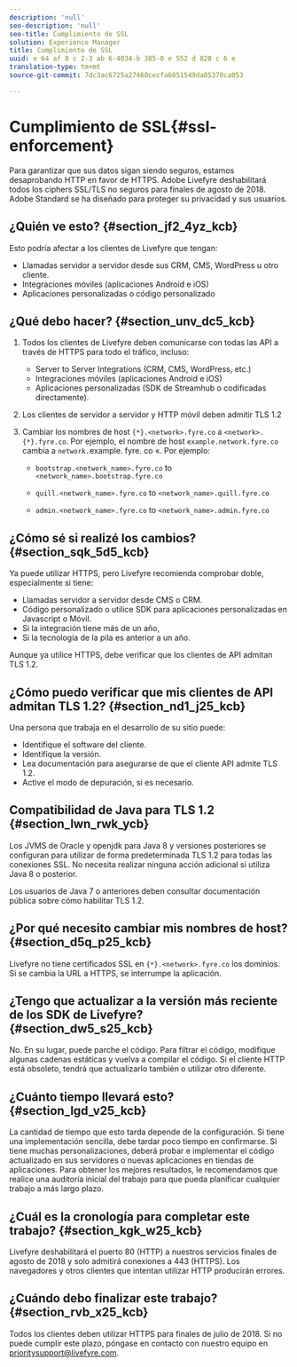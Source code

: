 ```yaml
---
description: 'null'
seo-description: 'null'
seo-title: Cumplimiento de SSL
solution: Experience Manager
title: Cumplimiento de SSL
uuid: e 64 af 8 c 2-3 ab 6-4034-b 385-0 e 552 d 828 c 6 e
translation-type: tm+mt
source-git-commit: 7dc3ac6725a27460cecfa6051549da85370ca053

---
```



# Cumplimiento de SSL{#ssl-enforcement}

Para garantizar que sus datos sigan siendo seguros, estamos desaprobando HTTP en favor de HTTPS. Adobe Livefyre deshabilitará todos los ciphers SSL/TLS no seguros para finales de agosto de 2018. Adobe Standard se ha diseñado para proteger su privacidad y sus usuarios.

## ¿Quién ve esto? {#section_jf2_4yz_kcb}

Esto podría afectar a los clientes de Livefyre que tengan:

* Llamadas servidor a servidor desde sus CRM, CMS, WordPress u otro cliente.
* Integraciones móviles (aplicaciones Android e iOS)
* Aplicaciones personalizadas o código personalizado

## ¿Qué debo hacer? {#section_unv_dc5_kcb}

1. Todos los clientes de Livefyre deben comunicarse con todas las API a través de HTTPS para todo el tráfico, incluso:

   * Server to Server Integrations (CRM, CMS, WordPress, etc.)
   * Integraciones móviles (aplicaciones Android e iOS)
   * Aplicaciones personalizadas (SDK de Streamhub o codificadas directamente).

1. Los clientes de servidor a servidor y HTTP móvil deben admitir TLS 1.2
1. Cambiar los nombres de host `{*}.<network>.fyre.co` a `<network>.{*}.fyre.co`. Por ejemplo, el nombre de host `example.network.fyre.co` cambia a `network.`example. fyre. co «. Por ejemplo:

   * `bootstrap.<network_name>.fyre.co` to `<network_name>.bootstrap.fyre.co`

   * `quill.<network_name>.fyre.co` to `<network_name>.quill.fyre.co`

   * `admin.<network_name>.fyre.co` to `<network_name>.admin.fyre.co`

## ¿Cómo sé si realizé los cambios? {#section_sqk_5d5_kcb}

Ya puede utilizar HTTPS, pero Livefyre recomienda comprobar doble, especialmente si tiene:

* Llamadas servidor a servidor desde CMS o CRM.
* Código personalizado o utilice SDK para aplicaciones personalizadas en Javascript o Móvil.
* Si la integración tiene más de un año,
* Si la tecnología de la pila es anterior a un año.

Aunque ya utilice HTTPS, debe verificar que los clientes de API admitan TLS 1.2.

## ¿Cómo puedo verificar que mis clientes de API admitan TLS 1.2? {#section_nd1_j25_kcb}

Una persona que trabaja en el desarrollo de su sitio puede:

* Identifique el software del cliente.
* Identifique la versión.
* Lea documentación para asegurarse de que el cliente API admite TLS 1.2.
* Active el modo de depuración, si es necesario.

## Compatibilidad de Java para TLS 1.2 {#section_lwn_rwk_ycb}

Los JVMS de Oracle y openjdk para Java 8 y versiones posteriores se configuran para utilizar de forma predeterminada TLS 1.2 para todas las conexiones SSL. No necesita realizar ninguna acción adicional si utiliza Java 8 o posterior.

Los usuarios de Java 7 o anteriores deben consultar documentación pública sobre cómo habilitar TLS 1.2.

## ¿Por qué necesito cambiar mis nombres de host? {#section_d5q_p25_kcb}

Livefyre no tiene certificados SSL en `{*}.<network>.fyre.co` los dominios. Si se cambia la URL a HTTPS, se interrumpe la aplicación.

## ¿Tengo que actualizar a la versión más reciente de los SDK de Livefyre? {#section_dw5_s25_kcb}

No. En su lugar, puede parche el código. Para filtrar el código, modifique algunas cadenas estáticas y vuelva a compilar el código. Si el cliente HTTP está obsoleto, tendrá que actualizarlo también o utilizar otro diferente.

## ¿Cuánto tiempo llevará esto? {#section_lgd_v25_kcb}

La cantidad de tiempo que esto tarda depende de la configuración. Si tiene una implementación sencilla, debe tardar poco tiempo en confirmarse. Si tiene muchas personalizaciones, deberá probar e implementar el código actualizado en sus servidores o nuevas aplicaciones en tiendas de aplicaciones. Para obtener los mejores resultados, le recomendamos que realice una auditoría inicial del trabajo para que pueda planificar cualquier trabajo a más largo plazo.

## ¿Cuál es la cronología para completar este trabajo? {#section_kgk_w25_kcb}

Livefyre deshabilitará el puerto 80 (HTTP) a nuestros servicios finales de agosto de 2018 y solo admitirá conexiones a 443 (HTTPS). Los navegadores y otros clientes que intentan utilizar HTTP producirán errores.

## ¿Cuándo debo finalizar este trabajo? {#section_rvb_x25_kcb}

Todos los clientes deben utilizar HTTPS para finales de julio de 2018. Si no puede cumplir este plazo, póngase en contacto con nuestro equipo en prioritysupport@livefyre.com.

